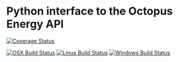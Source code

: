 # Python interface to the Octopus Energy API

[![Coverage Status](https://coveralls.io/repos/github/jemrobinson/octopusapi/badge.svg?branch=main)](https://coveralls.io/github/jemrobinson/octopusapi?branch=main)

[![OSX Build Status](http://badges.herokuapp.com/travis/jemrobinson/octopusapi?env=OSBADGE=osx&label=OSX%20build&branch=main)](https://travis-ci.com/github/jemrobinson/octopusapi)
[![Linux Build Status](http://badges.herokuapp.com/travis/jemrobinson/octopusapi?env=OSBADGE=linux&label=Linux%20build&branch=main)](https://travis-ci.com/github/jemrobinson/octopusapi)
[![Windows Build Status](http://badges.herokuapp.com/travis/jemrobinson/octopusapi?env=OSBADGE=windows&label=Windows%20build&branch=main)](https://travis-ci.com/github/jemrobinson/octopusapi)
